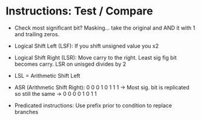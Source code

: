 # Instructions: Test / Compare

- Check most significant bit? Masking... take the original and AND it with 1 and trailing zeros.

- Logical Shift Left (LSF): If you shift unsigned value you x2 

- Logical Shift Right (LSR): Move carry to the right. Least sig fig bit becomes carry. LSR on unisged divides by 2

- LSL = Arithmetic Shift Left

- ASR (Arithmetic Shift Right): 0 0 0 1 0 1 1 1 -> Most sig. bit is replicated so still the same -> 0 0 0 0 1 0 1 1

- Predicated instructions: Use prefix prior to condition to replace branches
